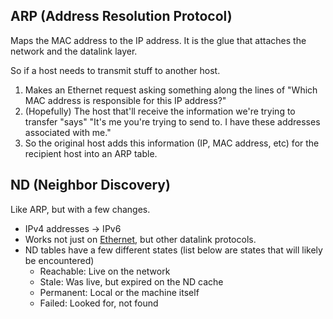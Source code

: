 ## ARP (Address Resolution Protocol)
Maps the MAC address to the IP address.  It is the glue that attaches the network and the datalink layer.

So if a host needs to transmit stuff to another host.

1. Makes an Ethernet request asking something along the lines of "Which MAC address is responsible for this IP address?"
2. (Hopefully) The host that'll receive the information we're trying to transfer "says" "It's me you're trying to send to. I have these addresses associated with me."
3. So the original host adds this information (IP, MAC address, etc) for the recipient host into an ARP table.

## ND (Neighbor Discovery)
Like ARP, but with a few changes.
- IPv4 addresses -> IPv6
- Works not just on [Ethernet](obsidian://open?vault=Computers%20-%20Infinity%20Stones&file=Networking%2FConceptual%2FEthernet), but other datalink protocols.
- ND tables have a few different states (list below are states that will likely be encountered)
	- Reachable: Live on the network
	- Stale: Was live, but expired on the ND cache
	- Permanent: Local or the machine itself
	- Failed: Looked for, not found